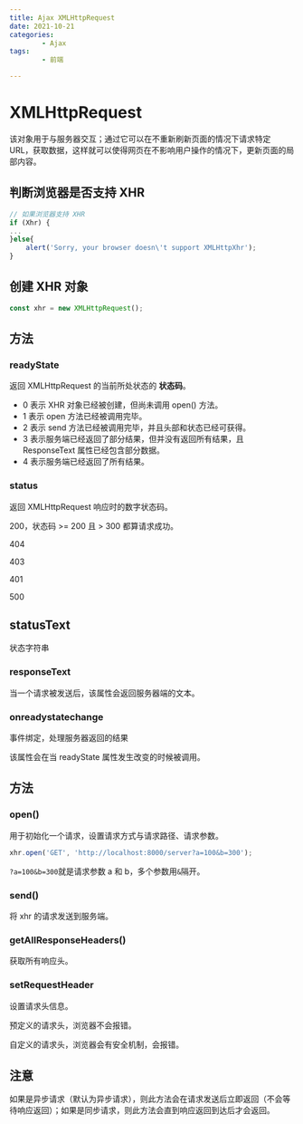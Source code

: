 ```yaml
---
title: Ajax XMLHttpRequest
date: 2021-10-21
categories:
        - Ajax
tags:
        - 前端

---
```


# XMLHttpRequest

该对象用于与服务器交互；通过它可以在不重新刷新页面的情况下请求特定 URL，获取数据，这样就可以使得网页在不影响用户操作的情况下，更新页面的局部内容。

## 判断浏览器是否支持 XHR

```js
// 如果浏览器支持 XHR
if (Xhr) {
...
}else{
    alert('Sorry, your browser doesn\'t support XMLHttpXhr');
}
```

## 创建 XHR 对象

```js
const xhr = new XMLHttpRequest();
```

## 方法

### readyState

返回 XMLHttpRequest 的当前所处状态的 **状态码**。

- 0 表示 XHR 对象已经被创建，但尚未调用 open() 方法。
- 1 表示 open 方法已经被调用完毕。
- 2 表示 send 方法已经被调用完毕，并且头部和状态已经可获得。
- 3 表示服务端已经返回了部分结果，但并没有返回所有结果，且 ResponseText 属性已经包含部分数据。
- 4 表示服务端已经返回了所有结果。

### status

返回 XMLHttpRequest 响应时的数字状态码。

200，状态码 >= 200 且 > 300 都算请求成功。

404

403

401

500

## statusText

状态字符串

### responseText

当一个请求被发送后，该属性会返回服务器端的文本。

### onreadystatechange

事件绑定，处理服务器返回的结果

该属性会在当 readyState 属性发生改变的时候被调用。

## 方法

### open()

用于初始化一个请求，设置请求方式与请求路径、请求参数。

```js
xhr.open('GET', 'http://localhost:8000/server?a=100&b=300');
```

`?a=100&b=300`就是请求参数 a 和 b，多个参数用`&`隔开。

### send()

将 xhr 的请求发送到服务端。

### getAllResponseHeaders()

获取所有响应头。

### setRequestHeader

设置请求头信息。

预定义的请求头，浏览器不会报错。

自定义的请求头，浏览器会有安全机制，会报错。

## 注意

如果是异步请求（默认为异步请求），则此方法会在请求发送后立即返回（不会等待响应返回）；如果是同步请求，则此方法会直到响应返回到达后才会返回。
